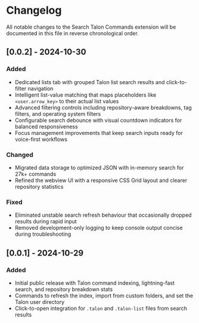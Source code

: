# Changelog

All notable changes to the Search Talon Commands extension will be documented in this file in reverse chronological order.

## [0.0.2] - 2024-10-30
### Added
- Dedicated lists tab with grouped Talon list search results and click-to-filter navigation
- Intelligent list-value matching that maps placeholders like `<user.arrow_key>` to their actual list values
- Advanced filtering controls including repository-aware breakdowns, tag filters, and operating system filters
- Configurable search debounce with visual countdown indicators for balanced responsiveness
- Focus management improvements that keep search inputs ready for voice-first workflows

### Changed
- Migrated data storage to optimized JSON with in-memory search for 27k+ commands
- Refined the webview UI with a responsive CSS Grid layout and clearer repository statistics

### Fixed
- Eliminated unstable search refresh behaviour that occasionally dropped results during rapid input
- Removed development-only logging to keep console output concise during troubleshooting

## [0.0.1] - 2024-10-29
### Added
- Initial public release with Talon command indexing, lightning-fast search, and repository breakdown stats
- Commands to refresh the index, import from custom folders, and set the Talon user directory
- Click-to-open integration for `.talon` and `.talon-list` files from search results
